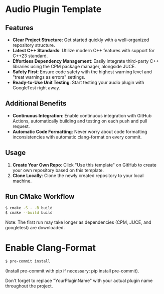 # Audio Plugin Template

## Features

- **Clear Project Structure**: Get started quickly with a well-organized repository structure.
- **Latest C++ Standards**: Utilize modern C++ features with support for C++23 standard.
- **Effortless Dependency Management**: Easily integrate third-party C++ libraries using the CPM package manager, alongside JUCE.
- **Safety First**: Ensure code safety with the highest warning level and "treat warnings as errors" settings.
- **Ready-to-Use Unit Testing**: Start testing your audio plugin with GoogleTest right away.

## Additional Benefits

- **Continuous Integration**: Enable continuous integration with GitHub Actions, automatically building and testing on each push and pull request.
- **Automatic Code Formatting**: Never worry about code formatting inconsistencies with automatic clang-format on every commit.

## Usage

1. **Create Your Own Repo**: Click "Use this template" on GitHub to create your own repository based on this template.
2. **Clone Locally**: Clone the newly created repository to your local machine.

## Run CMake Workflow

```bash
$ cmake -S . -B build
$ cmake --build build
```

Note: The first run may take longer as dependencies (CPM, JUCE, and googletest) are downloaded.

# Enable Clang-Format

```bash
$ pre-commit install
```
(Install pre-commit with pip if necessary: pip install pre-commit).

Don't forget to replace "YourPluginName" with your actual plugin name throughout the project.
